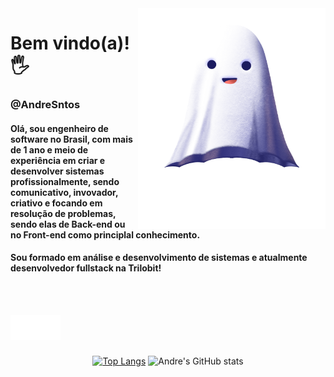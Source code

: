 
<img src="fantasma.png" width="300px" align="right" alt="fantasma">

<p>
<h1 align="left" font-size="60px"> 
 Bem vindo(a)!🖐️
 <h3 align="left"> 
@AndreSntos
</h3>
</h1>


</p>

<h4 align="left" font-size="40px">
  Olá, sou engenheiro de software no Brasil, com 
mais de 1 ano e meio de experiência em criar e 
desenvolver sistemas profissionalmente, sendo 
comunicativo, invovador, criativo e focando em 
resolução de problemas, sendo elas de Back-end 
ou no Front-end como principlal conhecimento. 
</h4>

<h4 align="left" font-size="40px">
 Sou formado em análise e desenvolvimento de sistemas e atualmente desenvolvedor fullstack na Trilobit! 
</h4>

<br>
<br>

<p align="left">
  <a href="https://www.github.com/andresntos" alt="Linkedin">
  <img src="iconegit.png" align="left" alt="icons">
 </a>
  <a href="https://www.linkedin.com/in/andre-sntos/" alt="Linkedin">
    <img src="linkedin.png" align="left" alt="linkedin">
  </a>
</p>  

<br>
<br>
<br>


<div align="center">
 
[![Top Langs](https://github-readme-stats.vercel.app/api/top-langs/?username=andresntos&layout=compact&theme=radical&bg_color=30,0d0d0d,191919&title_color=fff&text_color=fff&icon_color=79ff97)](https://github.com/anuraghazra/github-readme-stats)  ![Andre's GitHub stats](https://github-readme-stats.vercel.app/api?username=andresntos&theme=dark&show_icons=true)
 </div>



